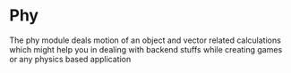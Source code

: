 # Phy
The phy module deals motion of an object and vector related calculations which might help you in dealing with backend stuffs while creating games or any physics based application
